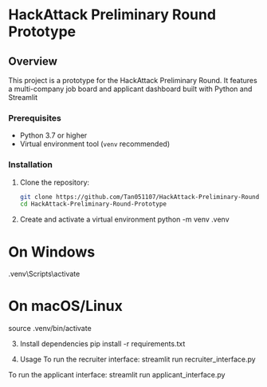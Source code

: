 # HackAttack Preliminary Round Prototype

## Overview

This project is a prototype for the HackAttack Preliminary Round. It features a multi-company job board and applicant dashboard built with Python and Streamlit

### Prerequisites

- Python 3.7 or higher  
- Virtual environment tool (`venv` recommended)

### Installation

1. Clone the repository:

   ```bash
   git clone https://github.com/Tan051107/HackAttack-Preliminary-Round-Prototype.git
   cd HackAttack-Preliminary-Round-Prototype

2. Create and activate a virtual environment
 python -m venv .venv
# On Windows
.venv\Scripts\activate
# On macOS/Linux
source .venv/bin/activate

3. Install dependencies
pip install -r requirements.txt

4. Usage
To run the recruiter interface:
streamlit run recruiter_interface.py

To run the applicant interface:
streamlit run applicant_interface.py
